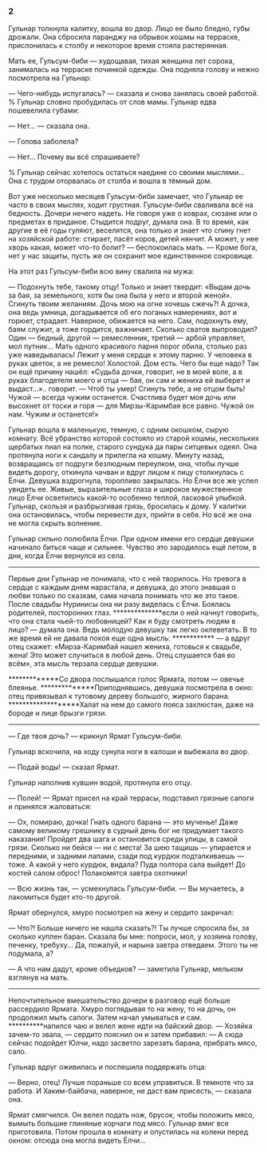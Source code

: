 ### 2

Гульнар толкнула калитку, вошла во двор.
Лицо ее было бледно, губы дрожали.
Она сбросила паранджу на обрывок кошмы на терраске, прислонилась к столбу и некоторое время стояла растерянная.

Мать ее, Гульсум-биби — худощавая, тихая женщина лет сорока, занималась на терраске починкой одежды.
Она подняла голову и нежно посмотрела на Гульнар:

— Чего-нибудь испугалась? — сказала и снова занялась своей работой.
% Гульнар словно пробудилась от слов мамы.
Гульнар едва пошевелила губами:

— Нет… — сказала она.

— Голова заболела?

— Нет…
Почему вы всё спрашиваете?

% Гульнар сейчас хотелось остаться наедине со своими мыслями...
Она с трудом оторвалась от столба и вошла в тёмный дом.

Вот уже несколько месяцев Гульсум-биби замечает, что Гульнар ее часто в своих мыслях, ходит грустная.
Гульсум-биби сваливала всё на бедность.
Дочери нечего надеть.
Не говоря уже о коврах, сюзане или о предметах в приданое.
Стыдится подруг, думала она.
В то время, как другие в её годы гуляют, веселятся, она только и знает что спину гнет на хозяйской работе: стирает, пасёт коров, детей нянчит.
А может, у нее хворь какая, может что-то болит? — беспокоилась мать.
— Кроме бога, нет у нас защиты, пусть же он сохранит мое единственное сокровище.

На этот раз Гульсум-биби всю вину свалила на мужа:

— Подохнуть тебе, такому отцу!
Только и знает твердит: «Выдам дочь за бая, за земельного, хотя бы она была у него и второй женой».
Сгинуть твоим желаниям.
Дочь мою на огне хочешь сжечь?!
А дочка, она ведь умница, догадывается об его поганых намерениях, вот и горюет, страдает.
Наверное, обижается на него.
Сам, подохнуть ему, баям служит, а тоже гордится, важничает.
Сколько сватов выпроводил?
Один — бедный, другой — ремесленник, третий — арбой управляет, мол путник...
Мать одного красивого парня порог обила, столько раз уже наведывалась!
Лежит у меня сердце к этому парню.
У человека в руках цветок, а не ремесло!
Холостой.
Дом есть.
Чего бы еще надо?
Так он ещё причину нашёл:
«Судьба дочки, говорит, не в моей воле, а в руках благодетеля моего и отца — бая, он сам и жениха ей выберет и выдаст…».. говорит.
— Чтоб ты умер!
Сгинуть тебе, а не отцом быть!
Чужой — всегда чужим останется.
Счастлива будет моя дочь или высохнет от тоски и горя — для Мирзы-Каримбая все равно.
Чужой он нам.
Чужим и останется!»

Гульнар вошла в маленькую, темную, с одним окошком, сырую комнату.
Всё убранство которой состояло из старой кошмы, нескольких щербатых пиал на полке, старого сундука да пары ситцевых одеял.
Она протянула ноги к сандалу и прилегла на кошму.
Минуту назад, возвращаясь от подруги безлюдным переулком, она, чтобы лучше видеть дорогу, откинула чачван и вдруг лицом к лицу столкнулась с Ёлчи.
Девушка вздрогнула, торопливо закрылась.
Но Ёлчи все же успел увидеть ее.
Живые, выразительные глаза и широкое мужественное лицо Ёлчи осветились какой-то особенно теплой, ласковой улыбкой.
Гульнар, скользя и разбрызгивая грязь, бросилась к дому.
У калитки она остановилась, чтобы перевести дух, прийти в себя.
Но всё же она не могла скрыть волнение.

Гульнар сильно полюбила Ёлчи.
При одном имени его сердце девушки начинало биться чаще и сильнее.
Чувство это зародилось ещё летом, в дни, когда Ёлчи вернулся из села.
***************
Первые дни Гульнар не понимала, что с ней творилось.
Но тревога в сердце с каждым днем нарастала, и девушка, до этого знавшая о любви только по сказкам, сама начала понимать что же это такое.
После свадьбы Нуринисы она ни разу виделась с Ёлчи.
Боялась родителей, посторонних глаз.
**************если о ней начнут говорить, что она стала чьей-то любовницей?
Как я буду смотреть людям в лицо? — думала она.
Ведь молодую девушку так легко оклеветать.
В то же время ей не давала покоя еще одна мысль:
************ — а вдруг отец скажет: «Мирза-Каримбай нашел жениха, готовься к свадьбе, жена!
Это может случиться в любой день.
Отец слушается бая во всём», эта мысль терзала сердце девушки.

*************Со двора послышался голос Ярмата, потом — овечье блеянье.
**************Приподнявшись, девушка посмотрела в окно: отец привязывал к тутовому дереву большого, жирного барана.
*******************Халат на нем до самого пояса захлюстан, даже на бороде и лице брызги грязи.
****************

— Где твоя дочь? — крикнул Ярмат Гульсум-биби.

Гульнар вскочила, на ходу сунула ноги в калоши и выбежала во двор.

— Подай воды! — сказал Ярмат.

Гульнар наполнив кувшин водой, протянула его отцу.

— Полей! — Ярмат присел на край террасы, подставил грязные сапоги и принялся жаловаться:

— Ох, помираю, дочка!
Гнать одного барана — это мученье!
Даже самому великому грешнику в судный день бог не придумает такого наказания!
Пройдет два шага и остановится среди улицы, в самой грязи.
Сколько ни бейся — ни с места!
За шею тащишь — упирается и передними, и задними лапами, сзади под курдюк подталкиваешь — тоже.
А какой у него курдюк, видала?
Пуда полтора сала выйдет!
До костей салом оброс!
Полакомятся завтра охотники!

— Всю жизнь так, — усмехнулась Гульсум-биби.
— Вы мучаетесь, а лакомиться будет кто-то другой.

Ярмат обернулся, хмуро посмотрел на жену и сердито закричал:

— Что?!
Больше ничего не нашла сказать?!
Ты лучше спросила бы, за сколько куплен баран.
Сказала бы мне: попроси, мол, у хозяина голову, печенку, требуху…
Да, пожалуй, и нарына завтра отведаем.
Этого ты не подумала, а?

— А что нам дадут, кроме объедков? — заметила Гульнар, мельком взглянув на мать.
***********

Непочтительное вмешательство дочери в разговор ещё больше рассердило Ярмата.
Хмуро поглядывая то на жену, то на дочь, он продолжил мыть сапоги.
Затем начал умываться и сам.
**********напился чаю и велел жене идти на байский двор. — Хозяйка зачем-то звала, — сердито пояснил он и затем прибавил: — А сюда сейчас подойдет Юлчи, надо засветло зарезать барана, прибрать мясо, сало.

Гульнар вдруг оживилась и поспешила поддержать отца:

— Верно, отец!
Лучше пораньше со всем управиться.
В темноте что за работа.
И Хаким-байбача, наверное, не даст вам присесть, — сказала она.

Ярмат смягчился.
Он велел подать нож, брусок, чтобы положить мясо, вымыть большие глиняные корчаги под мясо.
Гульнар вмиг все приготовила.
Потом прошла в комнату и опустилась на колени перед окном: отсюда она могла видеть Ёлчи...
